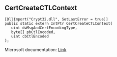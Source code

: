 ## CertCreateCTLContext

```
[DllImport("Crypt32.dll", SetLastError = true)]
public static extern IntPtr CertCreateCTLContext(
   uint dwMsgAndCertEncodingType,
   byte[] pbCtlEncoded,
   uint cbCtlEncoded
);
```

Microsoft documentation: [Link](https://docs.microsoft.com/en-us/windows/win32/api/wincrypt/nf-wincrypt-certcreatectlcontext)
